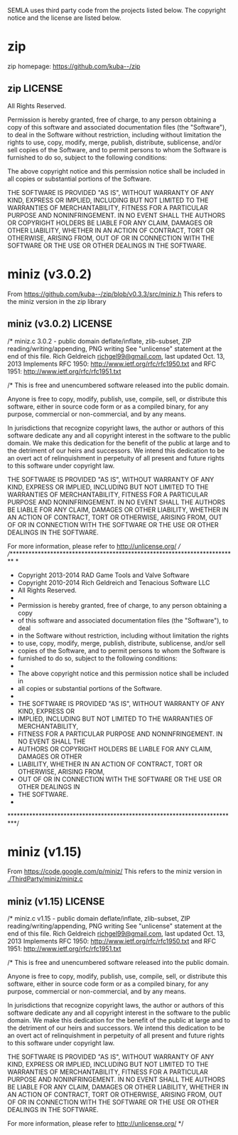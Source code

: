 SEMLA uses third party code from the projects listed below.
The copyright notice and the license are listed below.

# zip

zip homepage: <https://github.com/kuba--/zip>

## zip LICENSE

All Rights Reserved.

Permission is hereby granted, free of charge, to any person obtaining a copy
of this software and associated documentation files (the "Software"), to deal
in the Software without restriction, including without limitation the rights
to use, copy, modify, merge, publish, distribute, sublicense, and/or sell
copies of the Software, and to permit persons to whom the Software is
furnished to do so, subject to the following conditions:

The above copyright notice and this permission notice shall be included in
all copies or substantial portions of the Software.

THE SOFTWARE IS PROVIDED "AS IS", WITHOUT WARRANTY OF ANY KIND, EXPRESS OR
IMPLIED, INCLUDING BUT NOT LIMITED TO THE WARRANTIES OF MERCHANTABILITY,
FITNESS FOR A PARTICULAR PURPOSE AND NONINFRINGEMENT. IN NO EVENT SHALL THE
AUTHORS OR COPYRIGHT HOLDERS BE LIABLE FOR ANY CLAIM, DAMAGES OR OTHER
LIABILITY, WHETHER IN AN ACTION OF CONTRACT, TORT OR OTHERWISE, ARISING FROM,
OUT OF OR IN CONNECTION WITH THE SOFTWARE OR THE USE OR OTHER DEALINGS IN
THE SOFTWARE.

# miniz (v3.0.2)

From <https://github.com/kuba--/zip/blob/v0.3.3/src/miniz.h>
This refers to the miniz version in the zip library

## miniz (v3.0.2) LICENSE

/* miniz.c 3.0.2 - public domain deflate/inflate, zlib-subset, ZIP
   reading/writing/appending, PNG writing See "unlicense" statement at the end
   of this file. Rich Geldreich <richgel99@gmail.com>, last updated Oct. 13,
   2013 Implements RFC 1950: http://www.ietf.org/rfc/rfc1950.txt and RFC 1951:
   http://www.ietf.org/rfc/rfc1951.txt


/*
  This is free and unencumbered software released into the public domain.

  Anyone is free to copy, modify, publish, use, compile, sell, or
  distribute this software, either in source code form or as a compiled
  binary, for any purpose, commercial or non-commercial, and by any
  means.

  In jurisdictions that recognize copyright laws, the author or authors
  of this software dedicate any and all copyright interest in the
  software to the public domain. We make this dedication for the benefit
  of the public at large and to the detriment of our heirs and
  successors. We intend this dedication to be an overt act of
  relinquishment in perpetuity of all present and future rights to this
  software under copyright law.

  THE SOFTWARE IS PROVIDED "AS IS", WITHOUT WARRANTY OF ANY KIND,
  EXPRESS OR IMPLIED, INCLUDING BUT NOT LIMITED TO THE WARRANTIES OF
  MERCHANTABILITY, FITNESS FOR A PARTICULAR PURPOSE AND NONINFRINGEMENT.
  IN NO EVENT SHALL THE AUTHORS BE LIABLE FOR ANY CLAIM, DAMAGES OR
  OTHER LIABILITY, WHETHER IN AN ACTION OF CONTRACT, TORT OR OTHERWISE,
  ARISING FROM, OUT OF OR IN CONNECTION WITH THE SOFTWARE OR THE USE OR
  OTHER DEALINGS IN THE SOFTWARE.

  For more information, please refer to <http://unlicense.org/>
*/
/**************************************************************************
 *
 * Copyright 2013-2014 RAD Game Tools and Valve Software
 * Copyright 2010-2014 Rich Geldreich and Tenacious Software LLC
 * All Rights Reserved.
 *
 * Permission is hereby granted, free of charge, to any person obtaining a copy
 * of this software and associated documentation files (the "Software"), to deal
 * in the Software without restriction, including without limitation the rights
 * to use, copy, modify, merge, publish, distribute, sublicense, and/or sell
 * copies of the Software, and to permit persons to whom the Software is
 * furnished to do so, subject to the following conditions:
 *
 * The above copyright notice and this permission notice shall be included in
 * all copies or substantial portions of the Software.
 *
 * THE SOFTWARE IS PROVIDED "AS IS", WITHOUT WARRANTY OF ANY KIND, EXPRESS OR
 * IMPLIED, INCLUDING BUT NOT LIMITED TO THE WARRANTIES OF MERCHANTABILITY,
 * FITNESS FOR A PARTICULAR PURPOSE AND NONINFRINGEMENT. IN NO EVENT SHALL THE
 * AUTHORS OR COPYRIGHT HOLDERS BE LIABLE FOR ANY CLAIM, DAMAGES OR OTHER
 * LIABILITY, WHETHER IN AN ACTION OF CONTRACT, TORT OR OTHERWISE, ARISING FROM,
 * OUT OF OR IN CONNECTION WITH THE SOFTWARE OR THE USE OR OTHER DEALINGS IN
 * THE SOFTWARE.
 *
 **************************************************************************/

# miniz (v1.15)

From <https://code.google.com/p/miniz/>
This refers to the miniz version in [./ThirdParty/miniz/miniz.c](./ThirdParty/miniz/miniz.c) 

## miniz (v1.15) LICENSE

/* miniz.c v1.15 - public domain deflate/inflate, zlib-subset, ZIP reading/writing/appending, PNG writing
   See "unlicense" statement at the end of this file.
   Rich Geldreich <richgel99@gmail.com>, last updated Oct. 13, 2013
   Implements RFC 1950: http://www.ietf.org/rfc/rfc1950.txt and RFC 1951: http://www.ietf.org/rfc/rfc1951.txt


/*
  This is free and unencumbered software released into the public domain.

  Anyone is free to copy, modify, publish, use, compile, sell, or
  distribute this software, either in source code form or as a compiled
  binary, for any purpose, commercial or non-commercial, and by any
  means.

  In jurisdictions that recognize copyright laws, the author or authors
  of this software dedicate any and all copyright interest in the
  software to the public domain. We make this dedication for the benefit
  of the public at large and to the detriment of our heirs and
  successors. We intend this dedication to be an overt act of
  relinquishment in perpetuity of all present and future rights to this
  software under copyright law.

  THE SOFTWARE IS PROVIDED "AS IS", WITHOUT WARRANTY OF ANY KIND,
  EXPRESS OR IMPLIED, INCLUDING BUT NOT LIMITED TO THE WARRANTIES OF
  MERCHANTABILITY, FITNESS FOR A PARTICULAR PURPOSE AND NONINFRINGEMENT.
  IN NO EVENT SHALL THE AUTHORS BE LIABLE FOR ANY CLAIM, DAMAGES OR
  OTHER LIABILITY, WHETHER IN AN ACTION OF CONTRACT, TORT OR OTHERWISE,
  ARISING FROM, OUT OF OR IN CONNECTION WITH THE SOFTWARE OR THE USE OR
  OTHER DEALINGS IN THE SOFTWARE.

  For more information, please refer to <http://unlicense.org/>
*/
